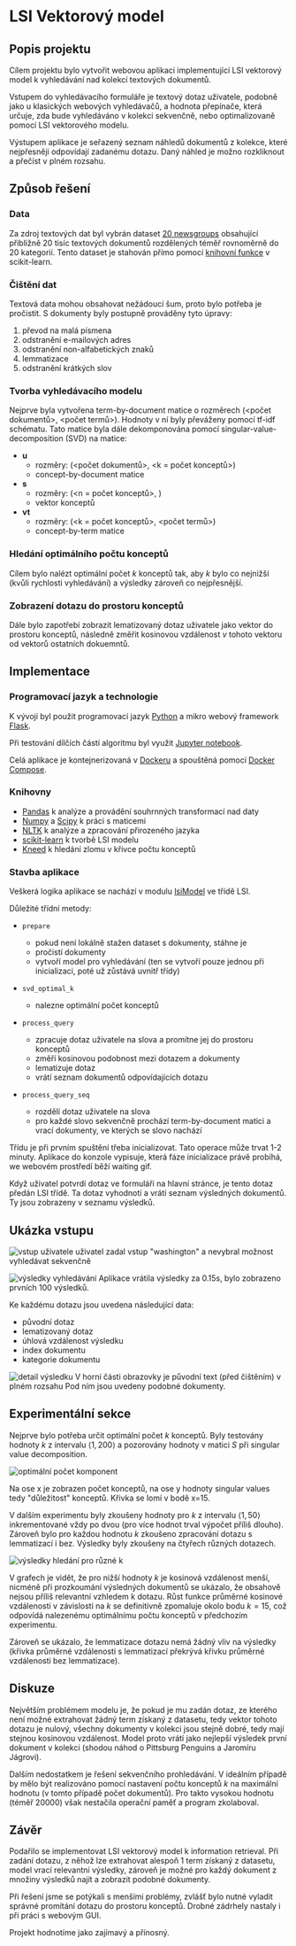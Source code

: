 # LSI Vektorový model

## Popis projektu
Cílem projektu bylo vytvořit webovou aplikaci implementující LSI vektorový model k vyhledávání nad kolekcí textových dokumentů. 

Vstupem do vyhledávacího formuláře je textový dotaz uživatele, podobně jako u klasických webových vyhledávačů, a hodnota přepínače, která určuje, zda bude vyhledáváno v kolekci sekvenčně, nebo optimalizovaně pomocí LSI vektorového modelu.

Výstupem aplikace je seřazený seznam náhledů dokumentů z kolekce, které nejpřesněji odpovídají zadanému dotazu. Daný náhled je možno rozkliknout a přečíst v plném rozsahu.

## Způsob řešení
### Data
Za zdroj textových dat byl vybrán dataset [20 newsgroups](http://qwone.com/~jason/20Newsgroups/) obsahující přibližně 20 tisíc textových dokumentů rozdělených téměř rovnoměrně do 20 kategorií. Tento dataset je stahován přímo pomocí [knihovní funkce](https://scikit-learn.org/stable/modules/generated/sklearn.datasets.fetch_20newsgroups.html) v scikit-learn.

### Čištění dat
Textová data mohou obsahovat nežádoucí šum, proto bylo potřeba je pročistit. S dokumenty byly postupně prováděny tyto úpravy:
1. převod na malá písmena
2. odstranění e-mailových adres
3. odstranění non-alfabetických znaků
4. lemmatizace
5. odstranění krátkých slov

### Tvorba vyhledávacího modelu
Nejprve byla vytvořena term-by-document matice o rozměrech (<počet dokumentů>, <počet termů>). Hodnoty v ní byly převáženy pomocí tf-idf schématu. Tato matice byla dále dekomponována pomocí singular-value-decomposition (SVD) na matice:
* **u**
    * rozměry: (<počet dokumentů>, <k = počet konceptů>)
    * concept-by-document matice
* **s**
    * rozměry: (<n = počet konceptů>, )
    * vektor konceptů
* **vt**
    * rozměry: (<k = počet konceptů>, <počet termů>)
    * concept-by-term matice

### Hledání optimálního počtu konceptů
Cílem bylo nalézt optimální počet $k$ konceptů tak, aby $k$ bylo co nejnižší (kvůli rychlosti vyhledávání) a výsledky zároveň co nejpřesnější.

### Zobrazení dotazu do prostoru konceptů
Dále bylo zapotřebí zobrazit lematizovaný dotaz uživatele jako vektor do prostoru konceptů, následně změřit kosinovou vzdálenost $v$ tohoto vektoru od vektorů ostatních dokuemntů.


## Implementace

### Programovací jazyk a technologie
K vývoji byl použit programovací jazyk [Python](https://www.python.org/) a mikro webový framework [Flask](https://flask.palletsprojects.com/en/1.1.x/).

Při testování dílčích částí algoritmu byl využit [Jupyter notebook](../logic/logic.ipynb).

Celá aplikace je kontejnerizovaná v [Dockeru](https://www.docker.com/) a spouštěná pomocí [Docker Compose](https://docs.docker.com/compose/).

### Knihovny
* [Pandas](https://pandas.pydata.org/) k analýze a provádění souhrnných transformací nad daty
* [Numpy](https://numpy.org/) a [Scipy](https://www.scipy.org/) k práci s maticemi
* [NLTK](https://www.nltk.org/) k analýze a zpracování přirozeného jazyka
* [scikit-learn](https://scikit-learn.org/stable/) k tvorbě LSI modelu
* [Kneed](https://kneed.readthedocs.io/en/stable/) k hledání zlomu v křivce počtu konceptů

### Stavba aplikace
Veškerá logika aplikace se nachází v modulu [lsiModel](https://gitlab.fit.cvut.cz/latkamat/lsi-vector-model/blob/master/web/lsiModel.py) ve třídě LSI. 

Důležité třídní metody:
* `prepare`
    * pokud není lokálně stažen dataset s dokumenty, stáhne je
    * pročistí dokumenty
    * vytvoří model pro vyhledávání (ten se vytvoří pouze jednou při inicializaci, poté už zůstává uvnitř třídy)

* `svd_optimal_k`
    * nalezne optimální počet konceptů

* `process_query`
    * zpracuje dotaz uživatele na slova a promítne jej do prostoru konceptů
    * změří kosinovou podobnost mezi dotazem a dokumenty
    * lematizuje dotaz
    * vrátí seznam dokumentů odpovídajících dotazu

* `process_query_seq`
    * rozdělí dotaz uživatele na slova
    * pro každé slovo sekvenčně prochází term-by-document matici a vrací dokumenty, ve kterých se slovo nachází

Třídu je při prvním spuštění třeba inicializovat. Tato operace může trvat 1-2 minuty. Aplikace do konzole vypisuje, která fáze inicializace právě probíhá, we webovém prostředí běží waiting gif.

Když uživatel potvrdí dotaz ve formuláři na hlavní stránce, je tento dotaz předán LSI třídě. Ta dotaz vyhodnotí a vrátí seznam výsledných dokumentů. Ty jsou zobrazeny v seznamu výsledků.

## Ukázka vstupu
![vstup uživatele](./img/user_input.png)
uživatel zadal vstup "washington" a nevybral možnost vyhledávat sekvenčně

![výsledky vyhledávání](./img/search_results.png)
Aplikace vrátila výsledky za 0.15s, bylo zobrazeno prvních 100 výsledků.

Ke každému dotazu jsou uvedena následující data:
* původní dotaz
* lematizovaný dotaz
* úhlová vzdálenost výsledku
* index dokumentu
* kategorie dokumentu

![detail výsledku](./img/results_detail.png)
V horní části obrazovky je původní text (před čištěním) v plném rozsahu Pod ním jsou uvedeny podobné dokumenty.

## Experimentální sekce
Nejprve bylo potřeba určit optimální počet $k$ konceptů. Byly testovány hodnoty $k$ z intervalu $\langle 1, 200 \rangle$ a pozorovány hodnoty v matici $S$ při singular value decomposition.

![optimální počet komponent](./img/optimal_components_search.png)

Na ose x je zobrazen počet konceptů, na ose y hodnoty singular values tedy "důležitost" konceptů. Křivka se lomí v bodě x=15.

V dalším experimentu byly zkoušeny hodnoty pro $k$ z intervalu $\langle 1, 50\rangle$ inkrementované vždy po dvou (pro více hodnot trval výpočet příliš dlouho). Zároveň bylo pro každou hodnotu $k$ zkoušeno zpracování dotazu s lemmatizací i bez. Výsledky byly zkoušeny na čtyřech různých dotazech.

![výsledky hledání pro různé k](./img/experiment.png)

V grafech je vidět, že pro nižší hodnoty $k$ je kosinová vzdálenost menší, nicméně při prozkoumání výsledných dokumentů se ukázalo, že obsahově nejsou příliš relevantní vzhledem k dotazu.
Růst funkce průměrné kosinové vzdálenosti v závislosti na $k$ se definitivně zpomaluje okolo bodu $k=15$, což odpovídá nalezenému optimálnímu počtu konceptů v předchozím experimentu.

Zároveň se ukázalo, že lemmatizace dotazu nemá žádný vliv na výsledky (křivka průměrné vzdálenosti s lemmatizací překrývá křivku průměrné vzdálenosti bez lemmatizace).

## Diskuze
Největším problémem modelu je, že pokud je mu zadán dotaz, ze kterého není možné extrahovat žádný term získaný z datasetu, tedy vektor tohoto dotazu je nulový, všechny dokumenty v kolekci jsou stejně dobré, tedy mají stejnou kosinovou vzdálenost. Model proto vrátí jako nejlepší výsledek první dokument v kolekci (shodou náhod o Pittsburg Penguins a Jaromíru Jágrovi).

Dalším nedostatkem je řešení sekvenčního prohledávání. V ideálním případě by mělo být realizováno pomocí nastavení počtu konceptů $k$ na maximální hodnotu (v tomto případě počet dokumentů). Pro takto vysokou hodnotu (téměř 20000) však nestačila operační paměť a program zkolaboval.

## Závěr
Podařilo se implementovat LSI vektorový model k information retrieval. Při zadání dotazu, z něhož lze extrahovat alespoň 1 term získaný z datasetu, model vrací relevantní výsledky, zároveň je možné pro každý dokument z množiny výsledků najít a zobrazit podobné dokumenty.

Při řešení jsme se potýkali s menšími problémy, zvlášť bylo nutné vyladit správné promítání dotazu do prostoru konceptů. Drobné zádrhely nastaly i při práci s webovým GUI.

Projekt hodnotíme jako zajímavý a přínosný.